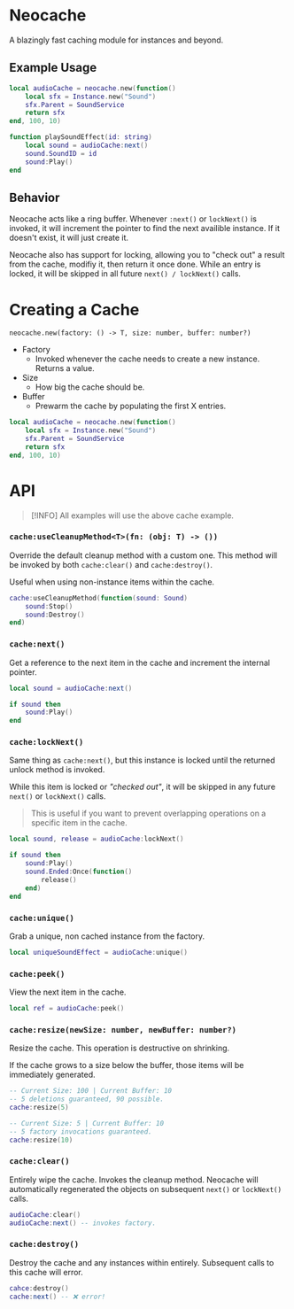 # Neocache
A blazingly fast caching module for instances and beyond.

## Example Usage
```lua
local audioCache = neocache.new(function()
	local sfx = Instance.new("Sound")
	sfx.Parent = SoundService
	return sfx
end, 100, 10)

function playSoundEffect(id: string)
	local sound = audioCache:next()
	sound.SoundID = id
	sound:Play()
end
```

##  Behavior
Neocache acts like a ring buffer. Whenever `:next()` or `lockNext()` is invoked, it will increment the pointer to find the next availible instance. If it doesn't exist, it will just create it.

Neocache also has support for locking, allowing you to "check out" a result from the cache, modifiy it, then return it once done. While an entry is locked, it will be skipped in all future `next() / lockNext()` calls.

# Creating a Cache
`neocache.new(factory: () -> T, size: number, buffer: number?)`
- Factory
	- Invoked whenever the cache needs to create a new instance. Returns a value.
- Size
	- How big the cache should be.
- Buffer
	- Prewarm the cache by populating the first X entries.
```lua
local audioCache = neocache.new(function()
	local sfx = Instance.new("Sound")
	sfx.Parent = SoundService
	return sfx
end, 100, 10)
```

# API
> [!INFO]
> All examples will use the above cache example.

### `cache:useCleanupMethod<T>(fn: (obj: T) -> ())`
Override the default cleanup method with a custom one. This method will be invoked  by both `cache:clear()` and `cache:destroy()`.

Useful when using non-instance items within the cache.
```lua
cache:useCleanupMethod(function(sound: Sound)
	sound:Stop()
	sound:Destroy()
end)
```

###  `cache:next()`
Get a reference to the next item in the cache and increment the internal pointer.

```lua
local sound = audioCache:next()

if sound then
	sound:Play()
end
```

###  `cache:lockNext()`
Same thing as `cache:next()`, but this instance is locked until the returned unlock method is invoked.

While this item is locked or *"checked out"*, it will be skipped in any future `next()` or `lockNext()` calls.

> This is useful if you want to prevent overlapping operations on a specific item in the cache.

```lua
local sound, release = audioCache:lockNext()

if sound then
	sound:Play()
	sound.Ended:Once(function()
		release()
	end)
end
```

### `cache:unique()`
Grab a unique, non cached instance from the factory.
```lua
local uniqueSoundEffect = audioCache:unique()
```

### `cache:peek()`
View the next item in the cache.
```lua
local ref = audioCache:peek()
```

### `cache:resize(newSize: number, newBuffer: number?)`
Resize the cache. This operation is destructive on shrinking.

If the cache grows to a size below the buffer, those items will be immediately generated.

```lua
-- Current Size: 100 | Current Buffer: 10
-- 5 deletions guaranteed, 90 possible.
cache:resize(5)

-- Current Size: 5 | Current Buffer: 10
-- 5 factory invocations guaranteed.
cache:resize(10)
```

### `cache:clear()`
Entirely wipe the cache. Invokes the cleanup method. Neocache will automatically regenerated the objects on subsequent `next()` or `lockNext()` calls.

```lua
audioCache:clear()
audioCache:next() -- invokes factory.
```

### `cache:destroy()`
Destroy the cache and any instances within entirely.
Subsequent calls to this cache will error.

```lua
cahce:destroy()
cache:next() -- ❌ error!
```